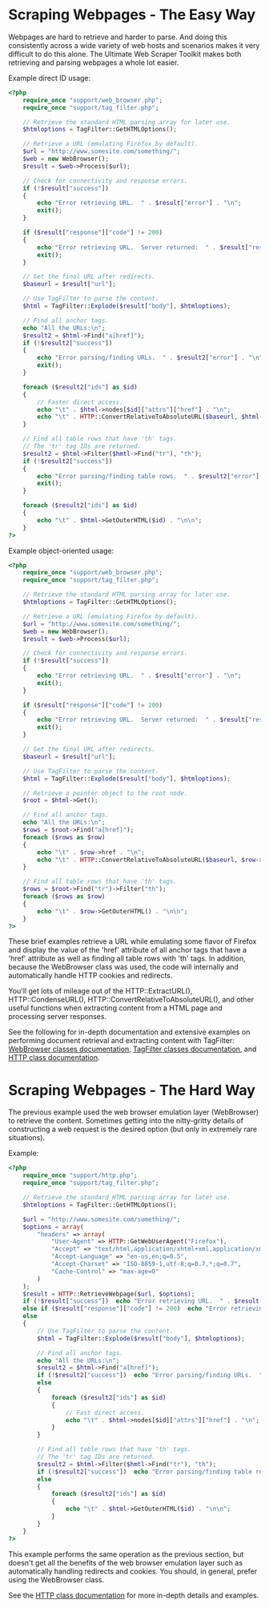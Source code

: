 # Scraping Webpages - The Easy Way

Webpages are hard to retrieve and harder to parse. And doing this consistently across a wide variety of web hosts and scenarios makes it very difficult to do this alone. The Ultimate Web Scraper Toolkit makes both retrieving and parsing webpages a whole lot easier.


Example direct ID usage:

```php
<?php
	require_once "support/web_browser.php";
	require_once "support/tag_filter.php";

	// Retrieve the standard HTML parsing array for later use.
	$htmloptions = TagFilter::GetHTMLOptions();

	// Retrieve a URL (emulating Firefox by default).
	$url = "http://www.somesite.com/something/";
	$web = new WebBrowser();
	$result = $web->Process($url);

	// Check for connectivity and response errors.
	if (!$result["success"])
	{
		echo "Error retrieving URL.  " . $result["error"] . "\n";
		exit();
	}

	if ($result["response"]["code"] != 200)
	{
		echo "Error retrieving URL.  Server returned:  " . $result["response"]["code"] . " " . $result["response"]["meaning"] . "\n";
		exit();
	}

	// Get the final URL after redirects.
	$baseurl = $result["url"];

	// Use TagFilter to parse the content.
	$html = TagFilter::Explode($result["body"], $htmloptions);

	// Find all anchor tags.
	echo "All the URLs:\n";
	$result2 = $html->Find("a[href]");
	if (!$result2["success"])
	{
		echo "Error parsing/finding URLs.  " . $result2["error"] . "\n";
		exit();
	}

	foreach ($result2["ids"] as $id)
	{
		// Faster direct access.
		echo "\t" . $html->nodes[$id]["attrs"]["href"] . "\n";
		echo "\t" . HTTP::ConvertRelativeToAbsoluteURL($baseurl, $html->nodes[$id]["attrs"]["href"]) . "\n";
	}

	// Find all table rows that have 'th' tags.
	// The 'tr' tag IDs are returned.
	$result2 = $html->Filter($hmtl->Find("tr"), "th");
	if (!$result2["success"])
	{
		echo "Error parsing/finding table rows.  " . $result2["error"] . "\n";
		exit();
	}

	foreach ($result2["ids"] as $id)
	{
		echo "\t" . $html->GetOuterHTML($id) . "\n\n";
	}
?>
```


Example object-oriented usage:

```php
<?php
	require_once "support/web_browser.php";
	require_once "support/tag_filter.php";

	// Retrieve the standard HTML parsing array for later use.
	$htmloptions = TagFilter::GetHTMLOptions();

	// Retrieve a URL (emulating Firefox by default).
	$url = "http://www.somesite.com/something/";
	$web = new WebBrowser();
	$result = $web->Process($url);

	// Check for connectivity and response errors.
	if (!$result["success"])
	{
		echo "Error retrieving URL.  " . $result["error"] . "\n";
		exit();
	}

	if ($result["response"]["code"] != 200)
	{
		echo "Error retrieving URL.  Server returned:  " . $result["response"]["code"] . " " . $result["response"]["meaning"] . "\n";
		exit();
	}

	// Get the final URL after redirects.
	$baseurl = $result["url"];

	// Use TagFilter to parse the content.
	$html = TagFilter::Explode($result["body"], $htmloptions);

	// Retrieve a pointer object to the root node.
	$root = $html->Get();

	// Find all anchor tags.
	echo "All the URLs:\n";
	$rows = $root->Find("a[href]");
	foreach ($rows as $row)
	{
		echo "\t" . $row->href . "\n";
		echo "\t" . HTTP::ConvertRelativeToAbsoluteURL($baseurl, $row->href) . "\n";
	}

	// Find all table rows that have 'th' tags.
	$rows = $root->Find("tr")->Filter("th");
	foreach ($rows as $row)
	{
		echo "\t" . $row->GetOuterHTML() . "\n\n";
	}
?>
```


These brief examples retrieve a URL while emulating some flavor of Firefox and display the value of the 'href' attribute of all anchor tags that have a 'href' attribute as well as finding all table rows with 'th' tags. In addition, because the WebBrowser class was used, the code will internally and automatically handle HTTP cookies and redirects.

You'll get lots of mileage out of the HTTP::ExtractURL(), HTTP::CondenseURL(), HTTP::ConvertRelativeToAbsoluteURL(), and other useful functions when extracting content from a HTML page and processing server responses.

See the following for in-depth documentation and extensive examples on performing document retrieval and extracting content with TagFilter: [WebBrowser classes documentation](/docs/web_browser.md), [TagFilter classes documentation](/docs/tag_filter.md), and [HTTP class documentation](/docs/http.md).


# Scraping Webpages - The Hard Way
The previous example used the web browser emulation layer (WebBrowser) to retrieve the content. Sometimes getting into the nitty-gritty details of constructing a web request is the desired option (but only in extremely rare situations).

Example:
```php
<?php
	require_once "support/http.php";
	require_once "support/tag_filter.php";

	// Retrieve the standard HTML parsing array for later use.
	$htmloptions = TagFilter::GetHTMLOptions();

	$url = "http://www.somesite.com/something/";
	$options = array(
		"headers" => array(
			"User-Agent" => HTTP::GetWebUserAgent("Firefox"),
			"Accept" => "text/html,application/xhtml+xml,application/xml;q=0.9,*/*;q=0.8",
			"Accept-Language" => "en-us,en;q=0.5",
			"Accept-Charset" => "ISO-8859-1,utf-8;q=0.7,*;q=0.7",
			"Cache-Control" => "max-age=0"
		)
	);
	$result = HTTP::RetrieveWebpage($url, $options);
	if (!$result["success"])  echo "Error retrieving URL.  " . $result["error"] . "\n";
	else if ($result["response"]["code"] != 200)  echo "Error retrieving URL.  Server returned:  " . $result["response"]["code"] . " " . $result["response"]["meaning"] . "\n";
	else
	{
		// Use TagFilter to parse the content.
		$html = TagFilter::Explode($result["body"], $htmloptions);

		// Find all anchor tags.
		echo "All the URLs:\n";
		$result2 = $html->Find("a[href]");
		if (!$result2["success"])  echo "Error parsing/finding URLs.  " . $result2["error"] . "\n";
		else
		{
			foreach ($result2["ids"] as $id)
			{
				// Fast direct access.
				echo "\t" . $html->nodes[$id]["attrs"]["href"] . "\n";
			}
		}

		// Find all table rows that have 'th' tags.
		// The 'tr' tag IDs are returned.
		$result2 = $html->Filter($hmtl->Find("tr"), "th");
		if (!$result2["success"])  echo "Error parsing/finding table rows.  " . $result2["error"] . "\n";
		else
		{
			foreach ($result2["ids"] as $id)
			{
				echo "\t" . $html->GetOuterHTML($id) . "\n\n";
			}
		}
	}
?>
```

This example performs the same operation as the previous section, but doesn't get all the benefits of the web browser emulation layer such as automatically handling redirects and cookies. You should, in general, prefer using the WebBrowser class.

See the [HTTP class documentation](/docs/http.md) for more in-depth details and examples.
